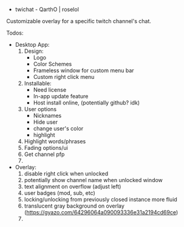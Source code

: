 - twichat -
QarthO | roselol

Customizable overlay for a specific twitch channel's chat.

Todos:
  - Desktop App:
      1. Design:
          - Logo
          - Color Schemes
          - Frameless window for custom menu bar
          - Custom right click menu 
      2. Installable:
          - Need license
          - In-app update feature
          - Host install online, (potentially github? idk)
      3. User options
          - Nicknames
          - Hide user
          - change user's color
          - highlight
      4. Highlight words/phrases
      5. Fading options/ui
      6. Get channel pfp
      7. 
  - Overlay:
      1. disable right click when unlocked
      2. potentially show channel name when unlocked window
      3. text alignment on overflow (adjust left)
      4. user badges (mod, sub, etc)
      5. locking/unlocking from previously closed instance more fluid
      6. translucent gray background on overlay (https://gyazo.com/64296064a090093336e31a2194cd69ce)
      7. 

